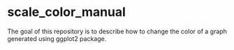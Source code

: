 # scale_color_manual
The goal of this repository is to describe how to change the color of a graph generated using ggplot2 package.
